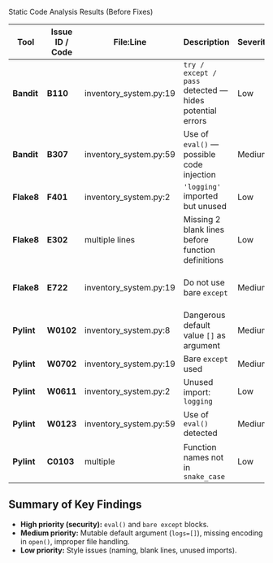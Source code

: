  Static Code Analysis Results (Before Fixes)

| Tool | Issue ID / Code | File:Line | Description | Severity | Suggestion |
|------|------------------|------------|--------------|-----------|-------------|
| **Bandit** | **B110** | inventory_system.py:19 | `try / except / pass` detected — hides potential errors | Low | Replace bare `except` with specific exception handling |
| **Bandit** | **B307** | inventory_system.py:59 | Use of `eval()` — possible code injection | Medium | Replace `eval()` with safer `ast.literal_eval()` or remove |
| **Flake8** | **F401** | inventory_system.py:2 | `'logging'` imported but unused | Low | Use `logging` or remove import |
| **Flake8** | **E302** | multiple lines | Missing 2 blank lines before function definitions | Low | Add blank lines per PEP8 |
| **Flake8** | **E722** | inventory_system.py:19 | Do not use bare `except` | Medium | Catch specific exceptions like `KeyError`, `TypeError` |
| **Pylint** | **W0102** | inventory_system.py:8 | Dangerous default value `[]` as argument | Medium | Use `logs=None` and initialize inside function |
| **Pylint** | **W0702** | inventory_system.py:19 | Bare `except` used | Medium | Catch specific exceptions instead |
| **Pylint** | **W0611** | inventory_system.py:2 | Unused import: `logging` | Low | Remove or use logging |
| **Pylint** | **W0123** | inventory_system.py:59 | Use of `eval()` detected | Medium | Replace `eval()` with safe alternative |
| **Pylint** | **C0103** | multiple | Function names not in `snake_case` | Low | Rename to `add_item`, `remove_item`, etc. |

## Summary of Key Findings
- **High priority (security):** `eval()` and `bare except` blocks.  
- **Medium priority:** Mutable default argument (`logs=[]`), missing encoding in `open()`, improper file handling.  
- **Low priority:** Style issues (naming, blank lines, unused imports).  
